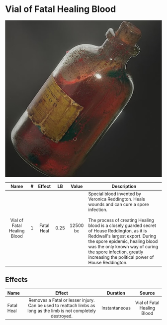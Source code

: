 # Vial of Fatal Healing Blood

![Copyright](./../VialOfMinorHealingBlood/VialOfHealingBlood.png)

|            Name            | # |   Effect   |  LB  |  Value  | Description                                                                                                                                                                                                                                                                                                                                                                                  |
| :-------------------------: | :-: | :--------: | :--: | :------: | -------------------------------------------------------------------------------------------------------------------------------------------------------------------------------------------------------------------------------------------------------------------------------------------------------------------------------------------------------------------------------------------- |
| Vial of Fatal Healing Blood | 1 | Fatal Heal | 0.25 | 12500 bc | Special blood invented by Veronica Reddington. Heals wounds and can cure a spore infection.<br /><br />The process of creating Healing blood is a closely guarded secret of House Reddington, as it is Reddwall's largest export. During the spore epidemic, healing blood was the only known way of curing the spore infection, greatly increasing the political power of House Reddington. |

## Effects

| Name       |                                                      Effect                                                      |   Duration   |           Source           |
| :--------- | :--------------------------------------------------------------------------------------------------------------: | :-----------: | :-------------------------: |
| Fatal Heal | Removes a Fatal or lesser injury. Can be used to reattach limbs as long as the limb is not completely destroyed. | Instantaneous | Vial of Fatal Healing Blood |
